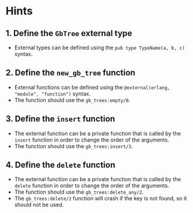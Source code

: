 # Hints

## 1. Define the `GbTree` external type

- External types can be defined using the `pub type TypeName(a, b, c)` syntax.

## 2. Define the `new_gb_tree` function

- External functions can be defined using the `@external(erlang, "module", "function")` syntax.
- The function should use the `gb_trees:empty/0`.

## 3. Define the `insert` function

- The external function can be a private function that is called by the `insert` function in order to change the order of the arguments.
- The function should use the `gb_trees:insert/3`.

## 4. Define the `delete` function

- The external function can be a private function that is called by the `delete` function in order to change the order of the arguments.
- The function should use the `gb_trees:delete_any/2`.
- The `gb_trees:delete/2` function will crash if the key is not found, so it should not be used.